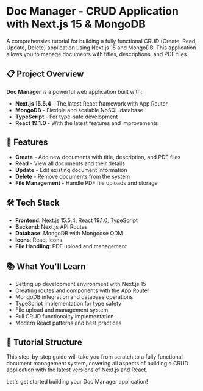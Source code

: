 # Doc Manager - CRUD Application with Next.js 15 & MongoDB

A comprehensive tutorial for building a fully functional CRUD (Create, Read, Update, Delete) application using Next.js 15 and MongoDB. This application allows you to manage documents with titles, descriptions, and PDF files.

## 📋 Project Overview

**Doc Manager** is a powerful web application built with:
- **Next.js 15.5.4** - The latest React framework with App Router
- **MongoDB** - Flexible and scalable NoSQL database
- **TypeScript** - For type-safe development
- **React 19.1.0** - With the latest features and improvements

## 🚀 Features

- **Create** - Add new documents with title, description, and PDF files
- **Read** - View all documents and their details
- **Update** - Edit existing document information
- **Delete** - Remove documents from the system
- **File Management** - Handle PDF file uploads and storage

## 🛠️ Tech Stack

- **Frontend**: Next.js 15.5.4, React 19.1.0, TypeScript
- **Backend**: Next.js API Routes
- **Database**: MongoDB with Mongoose ODM
- **Icons**: React Icons
- **File Handling**: PDF upload and management

## 📚 What You'll Learn

- Setting up development environment with Next.js 15
- Creating routes and components with the App Router
- MongoDB integration and database operations
- TypeScript implementation for type safety
- File upload and management system
- Full CRUD functionality implementation
- Modern React patterns and best practices

## 🎯 Tutorial Structure

This step-by-step guide will take you from scratch to a fully functional document management system, covering all aspects of building a CRUD application with the latest versions of Next.js and React.

Let's get started building your Doc Manager application!